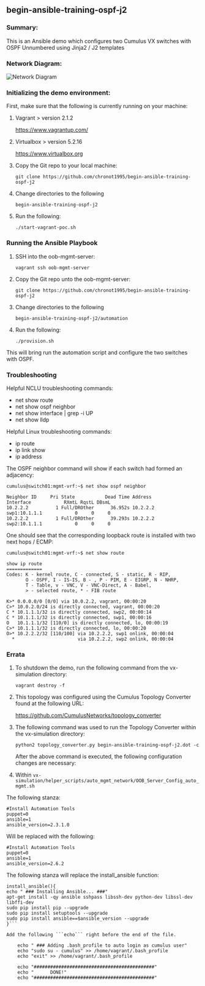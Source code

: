 ## begin-ansible-training-ospf-j2

### Summary:

This is an Ansible demo which configures two Cumulus VX switches with OSPF Unnumbered using Jinja2 / J2 templates

### Network Diagram:

![Network Diagram](https://github.com/chronot1995/begin-ansible-training-ospf-j2/blob/master/documentation/begin-ansible-training-ospf-j2.png)

### Initializing the demo environment:

First, make sure that the following is currently running on your machine:

1. Vagrant > version 2.1.2

    https://www.vagrantup.com/

2. Virtualbox > version 5.2.16

    https://www.virtualbox.org

3. Copy the Git repo to your local machine:

    ```git clone https://github.com/chronot1995/begin-ansible-training-ospf-j2```

4. Change directories to the following

    ```begin-ansible-training-ospf-j2```

6. Run the following:

    ```./start-vagrant-poc.sh```

### Running the Ansible Playbook

1. SSH into the oob-mgmt-server:

    ```vagrant ssh oob-mgmt-server```

2. Copy the Git repo unto the oob-mgmt-server:

    ```git clone https://github.com/chronot1995/begin-ansible-training-ospf-j2```

3. Change directories to the following

    ```begin-ansible-training-ospf-j2/automation```

4. Run the following:

    ```./provision.sh```

This will bring run the automation script and configure the two switches with OSPF.

### Troubleshooting

Helpful NCLU troubleshooting commands:

- net show route
- net show ospf neighbor
- net show interface | grep -i UP
- net show lldp

Helpful Linux troubleshooting commands:

- ip route
- ip link show
- ip address <interface>

The OSPF neighbor command will show if each switch had formed an adjacency:

```
cumulus@switch01:mgmt-vrf:~$ net show ospf neighbor

Neighbor ID     Pri State           Dead Time Address         Interface            RXmtL RqstL DBsmL
10.2.2.2          1 Full/DROther      36.952s 10.2.2.2        swp1:10.1.1.1            0     0     0
10.2.2.2          1 Full/DROther      39.293s 10.2.2.2        swp2:10.1.1.1            0     0     0

```

One should see that the corresponding loopback route is installed with two next hops / ECMP:

```
cumulus@switch01:mgmt-vrf:~$ net show route

show ip route
=============
Codes: K - kernel route, C - connected, S - static, R - RIP,
       O - OSPF, I - IS-IS, B - , P - PIM, E - EIGRP, N - NHRP,
       T - Table, v - VNC, V - VNC-Direct, A - Babel,
       > - selected route, * - FIB route

K>* 0.0.0.0/0 [0/0] via 10.0.2.2, vagrant, 00:00:20
C>* 10.0.2.0/24 is directly connected, vagrant, 00:00:20
C * 10.1.1.1/32 is directly connected, swp2, 00:00:14
C * 10.1.1.1/32 is directly connected, swp1, 00:00:16
O   10.1.1.1/32 [110/0] is directly connected, lo, 00:00:19
C>* 10.1.1.1/32 is directly connected, lo, 00:00:20
O>* 10.2.2.2/32 [110/100] via 10.2.2.2, swp1 onlink, 00:00:04
  *                       via 10.2.2.2, swp2 onlink, 00:00:04

```



### Errata

1. To shutdown the demo, run the following command from the vx-simulation directory:

    ```vagrant destroy -f```

2. This topology was configured using the Cumulus Topology Converter found at the following URL:

    https://github.com/CumulusNetworks/topology_converter

3. The following command was used to run the Topology Converter within the vx-simulation directory:

    ```python2 topology_converter.py begin-ansible-training-ospf-j2.dot -c```

    After the above command is executed, the following configuration changes are necessary:

4. Within ```vx-simulation/helper_scripts/auto_mgmt_network/OOB_Server_Config_auto_mgmt.sh```

The following stanza:

    #Install Automation Tools
    puppet=0
    ansible=1
    ansible_version=2.3.1.0

Will be replaced with the following:

    #Install Automation Tools
    puppet=0
    ansible=1
    ansible_version=2.6.2

The following stanza will replace the install_ansible function:

```
install_ansible(){
echo " ### Installing Ansible... ###"
apt-get install -qy ansible sshpass libssh-dev python-dev libssl-dev libffi-dev
sudo pip install pip --upgrade
sudo pip install setuptools --upgrade
sudo pip install ansible==$ansible_version --upgrade
}```

Add the following ```echo``` right before the end of the file.

    echo " ### Adding .bash_profile to auto login as cumulus user"
    echo "sudo su - cumulus" >> /home/vagrant/.bash_profile
    echo "exit" >> /home/vagrant/.bash_profile

    echo "############################################"
    echo "      DONE!"
    echo "############################################"
